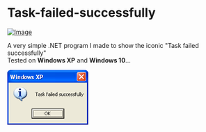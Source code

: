 # Task-failed-successfully

[![Image](https://img.shields.io/badge/Download-V1.0-success?style=for-the-badge)](https://github.com/Basicprogrammer10/Task-failed-successfully/releases/download/1.0.0/WinXP2.exe)

A very simple .NET program I made to show the iconic "Task failed successfully"<br>
Tested on **Windows XP** and **Windows 10**...<br>

![Image](https://raw.githubusercontent.com/Basicprogrammer10/Task-failed-successfully/main/img/Image.png)
